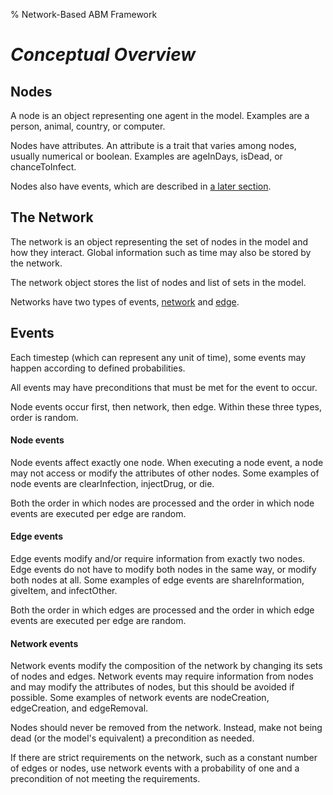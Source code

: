 % Network-Based ABM Framework

# ***Conceptual Overview***

## Nodes

A node is an object representing one agent in the model. Examples are a person, animal, country, or computer.

Nodes have attributes. An attribute is a trait that varies among nodes, usually numerical or boolean. Examples are ageInDays, isDead, or chanceToInfect.

Nodes also have events, which are described in [a later section](#node-events).

## The Network

The network is an object representing the set of nodes in the model and how they interact. Global information such as time may also be stored by the network.

The network object stores the list of nodes and list of sets in the model.

Networks have two types of events, [network](#network-events) and [edge](#edge-events).

## Events

Each timestep (which can represent any unit of time), some events may happen according to defined probabilities.

All events may have preconditions that must be met for the event to occur.

Node events occur first, then network, then edge. Within these three types, order is random.

#### Node events

Node events affect exactly one node. When executing a node event, a node may not access or modify the attributes of other nodes.  Some examples of node events are clearInfection, injectDrug, or die.

Both the order in which nodes are processed and the order in which node events are executed per edge are random.

#### Edge events

Edge events modify and/or require information from exactly two nodes. Edge events do not have to modify both nodes in the same way, or modify both nodes at all. Some examples of edge events are shareInformation, giveItem, and infectOther.

Both the order in which edges are processed and the order in which edge events are executed per edge are random.

#### Network events

Network events modify the composition of the network by changing its sets of nodes and edges. Network events may require information from nodes and may modify the attributes of nodes, but this should be avoided if possible. Some examples of network events are nodeCreation, edgeCreation, and edgeRemoval.

Nodes should never be removed from the network. Instead, make not being dead (or the model's equivalent) a precondition as needed.

If there are strict requirements on the network, such as a constant number of edges or nodes, use network events with a probability of one and a precondition of not meeting the requirements.
